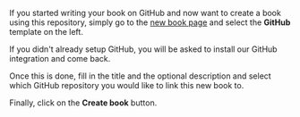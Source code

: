 If you started writing your book on GitHub and now want to create a book using
this repository, simply go to the [new book page](https://www.gitbook.com/new) and
select the **GitHub** template on the left.

If you didn't already setup GitHub, you will be asked to install our GitHub integration
and come back.

Once this is done, fill in the title and the optional description and select
which GitHub repository you would like to link this new book to.

Finally, click on the **Create book** button.

